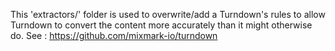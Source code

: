 This 'extractors/' folder is used to overwrite/add a Turndown's rules to allow Turndown to convert the content more accurately than it might otherwise do.
See : https://github.com/mixmark-io/turndown
